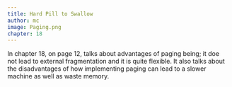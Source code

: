 ```yaml
---
title: Hard Pill to Swallow
author: mc
image: Paging.png
chapter: 18
---
```

In chapter 18, on page 12, talks about advantages of paging being; it doe not lead to external fragmentation and it is quite flexible. It also talks about the disadvantages of how implementing paging can lead to a slower machine as well as waste memory.
